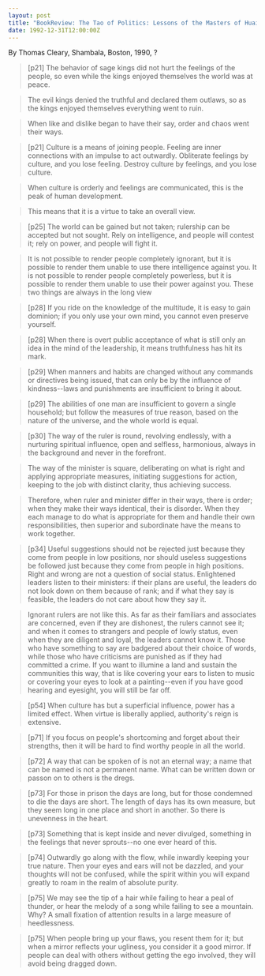 ```yaml
---
layout: post
title: "BookReview: The Tao of Politics: Lessons of the Masters of Huainan"
date: 1992-12-31T12:00:00Z
---
```

By Thomas Cleary, Shambala, Boston, 1990, ?

> 
> [p21] The behavior of sage kings did not hurt the feelings of the
> people, so even while the kings enjoyed themselves the world was at
> peace. 



> The evil kings denied the truthful and declared them outlaws, so
> as the kings enjoyed themselves everything went to ruin.



> When like and dislike began to have their say, order and chaos
> went their ways.



> [p21] Culture is a means of joining people.  Feeling are inner
> connections with an impulse to act outwardly.  Obliterate feelings by
> culture, and you lose feeling.  Destroy culture by feelings, and you
> lose culture.



> When culture is orderly and feelings are communicated, this is
> the peak of human development.



> This means that it is a virtue to take an overall view.



> [p25] The world can be gained but not taken; rulership can be
> accepted but not sought.  Rely on intelligence, and people will
> contest it; rely on power, and people will fight it.



> It is not possible to render people completely ignorant, but it
> is possible to render them unable to use there intelligence against
> you.  It is not possible to render people completely powerless, but
> it is possible to render them unable to use their power against you.
> These two things are always in the long view



> [p28] If you ride on the knowledge of the multitude, it is easy
> to gain dominion; if you only use your own mind, you cannot even
> preserve yourself.



> [p28] When there is overt public acceptance of what is still only
> an idea in the mind of the leadership, it means truthfulness has hit
> its mark.



> [p29] When manners and habits are changed without any commands or
> directives being issued, that can only be by the influence of
> kindness--laws and punishments are insufficient to bring it about.



> [p29] The abilities of one man are insufficient to govern a
> single household; but follow the measures of true reason, based on
> the nature of the universe, and the whole world is equal.



> [p30] The way of the ruler is round, revolving endlessly, with a
> nurturing spiritual influence, open and selfless, harmonious, always
> in the background and never in the forefront.



> The way of the minister is square, deliberating on what is right
> and applying appropriate measures, initiating suggestions for action,
> keeping to the job with distinct clarity, thus achieving success.



> Therefore, when ruler and minister differ in their ways, there is
> order; when they make their ways identical, their is disorder.  When
> they each manage to do what is appropriate for them and handle their
> own responsibilities, then superior and subordinate have the means to
> work together.



> [p34] Useful suggestions should not be rejected just because they
> come from people in low positions, nor should useless suggestions be
> followed just because they come from people in high positions.  Right
> and wrong are not a question of social status.  Enlightened leaders
> listen to their ministers: if their plans are useful, the leaders do
> not look down on them because of rank; and if what they say is
> feasible, the leaders do not care about how they say it.



> Ignorant rulers are not like this.  As far as their familiars and
> associates are concerned, even if they are dishonest, the rulers
> cannot see it; and when it comes to strangers and people of lowly
> status, even when they are diligent and loyal, the leaders cannot
> know it.  Those who have something to say are badgered about their
> choice of words, while those who have criticisms are punished as if
> they had committed a crime.  If you want to illumine a land and
> sustain the communities this way, that is like covering your ears to
> listen to music or covering your eyes to look at a painting--even if
> you have good hearing and eyesight, you will still be far off.



> [p54] When culture has but a superficial influence, power has a
> limited effect.  When virtue is liberally applied, authority's reign
> is extensive.



> [p71] If you focus on people's shortcoming and forget about their
> strengths, then it will be hard to find worthy people in all the
> world.



> [p72] A way that can be spoken of is not an eternal way; a name
> that can be named is not a permanent name.  What can be written down
> or passon on to others is the dregs.



> [p73] For those in prison the days are long, but for those
> condemned to die the days are short.  The length of days has its own
> measure, but they seem long in one place and short in another.  So
> there is unevenness in the heart.



> [p73] Something that is kept inside and never divulged, something
> in the feelings that never sprouts--no one ever heard of this.



> [p74] Outwardly go along with the flow, while inwardly keeping
> your true nature.  Then your eyes and ears will not be dazzled, and
> your thoughts will not be confused, while the spirit within you will
> expand greatly to roam in the realm of absolute purity.



> [p75] We may see the tip of a hair while failing to hear a peal
> of thunder, or hear the melody of a song while failing to see a
> mountain.  Why?  A small fixation of attention results in a large
> measure of heedlessness.



> [p75] When people bring up your flaws, you resent them for it;
> but when a mirror reflects your ugliness, you consider it a good
> mirror.  If people can deal with others without getting the ego
> involved, they will avoid being dragged down.
> 



